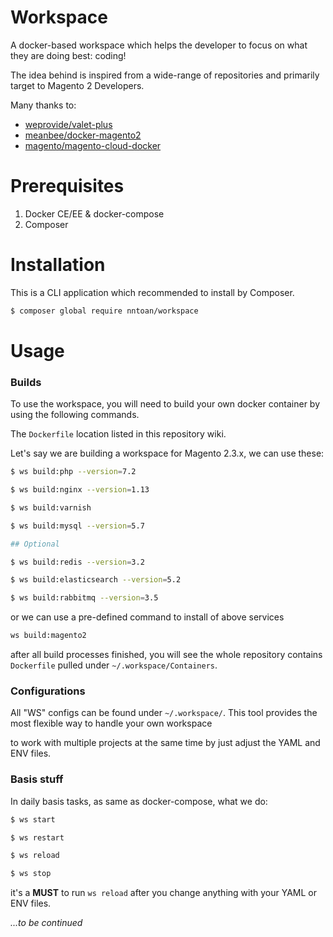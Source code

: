 # Workspace

A docker-based workspace which helps the developer to focus on what they are doing best: coding!

The idea behind is inspired from a wide-range of repositories and primarily target to Magento 2 Developers.

Many thanks to:

* [weprovide/valet-plus](https://github.com/weprovide/valet-plus/)
* [meanbee/docker-magento2](https://github.com/meanbee/docker-magento2)
* [magento/magento-cloud-docker](https://github.com/magento/magento-cloud-docker)


# Prerequisites

1. Docker CE/EE & docker-compose
2. Composer

# Installation

This is a CLI application which recommended to install by Composer.

```bash
$ composer global require nntoan/workspace
```

# Usage

### Builds

To use the workspace, you will need to build your own docker container by using the following commands.

The `Dockerfile` location listed in this repository wiki.

Let's say we are building a workspace for Magento 2.3.x, we can use these:

```bash
$ ws build:php --version=7.2

$ ws build:nginx --version=1.13

$ ws build:varnish

$ ws build:mysql --version=5.7

## Optional

$ ws build:redis --version=3.2

$ ws build:elasticsearch --version=5.2

$ ws build:rabbitmq --version=3.5
```

or we can use a pre-defined command to install of above services

```bash
ws build:magento2
```

after all build processes finished, you will see the whole repository contains `Dockerfile` pulled under `~/.workspace/Containers`.

### Configurations

All "WS" configs can be found under `~/.workspace/`. This tool provides the most flexible way to handle your own workspace

to work with multiple projects at the same time by just adjust the YAML and ENV files.

### Basis stuff

In daily basis tasks, as same as docker-compose, what we do:

```bash
$ ws start

$ ws restart

$ ws reload

$ ws stop
```

it's a **MUST** to run `ws reload` after you change anything with your YAML or ENV files.

*...to be continued*
